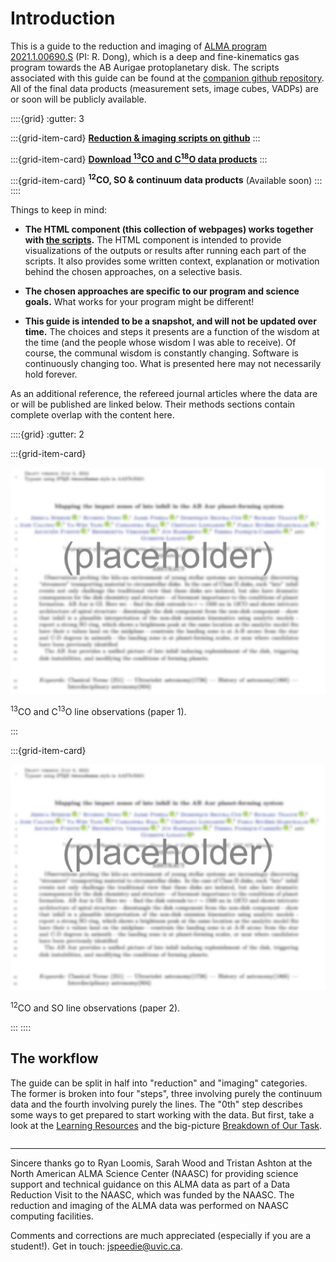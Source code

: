 #  Introduction

This is a guide to the reduction and imaging of <a href="https://almascience.nrao.edu/aq/?observationsProjectCode=2021.1.00690.S" target="_blank">ALMA program 2021.1.00690.S</a> (PI: R. Dong), which is a deep and fine-kinematics gas program towards the AB Aurigae protoplanetary disk. The scripts associated with this guide can be found at the <a href="https://github.com/jjspeedie/workflow.2021.1.0690.S" target="_blank">companion github repository</a>. All of the final data products (measurement sets, image cubes, VADPs) are or soon will be publicly available.

::::{grid}
:gutter: 3

:::{grid-item-card}
<a href="https://github.com/jjspeedie/workflow.2021.1.0690.S" target="_blank">**Reduction & imaging scripts on github**</a>
:::

:::{grid-item-card}
<a href="https://doi.org/10.11570/24.0087" target="_blank">**Download <sup>13</sup>CO and C<sup>18</sup>O data products**</a>
:::


:::{grid-item-card}
**<sup>12</sup>CO, SO & continuum data products** (Available soon)
:::
::::

Things to keep in mind:

- **The HTML component (this collection of webpages) works together with <a href="https://github.com/jjspeedie/workflow.2021.1.0690.S" target="_blank">the scripts</a>.** The HTML component is intended to provide visualizations of the outputs or results after running each part of the scripts. It also provides some written context, explanation or motivation behind the chosen approaches, on a selective basis.

- **The chosen approaches are specific to our program and science goals.** What works for your program might be different!

- **This guide is intended to be a snapshot, and will not be updated over time.** The choices and steps it presents are a function of the wisdom at the time (and the people whose wisdom I was able to receive). Of course, the communal wisdom is constantly changing. Software is continuously changing too. What is presented here may not necessarily hold forever.


As an additional reference, the refereed journal articles where the data are or will be published are linked below. Their methods sections contain complete overlap with the content here.

::::{grid}
:gutter: 2

:::{grid-item-card}

<a href="https://github.com/jjspeedie/workflow.2021.1.0690.S" target="_blank">
  <img alt="https://github.com/jjspeedie/workflow.2021.1.0690.S" src="_static/paper1.png">
</a>

<p></p>

<!-- <a href="https://github.com/jjspeedie/workflow.2021.1.0690.S" target="_blank">Speedie et al. 2024</a> presents the program's <sup>13</sup>CO and C<sup>13</sup>O line observations. -->
<sup>13</sup>CO and C<sup>13</sup>O line observations (paper 1).

:::

:::{grid-item-card}

<a href="https://github.com/jjspeedie/workflow.2021.1.0690.S" target="_blank">
  <img alt="https://github.com/jjspeedie/workflow.2021.1.0690.S" src="_static/paper2.png">
</a>

<p></p>

<!-- The <sup>12</sup>CO and SO line observations will be presented in <a href="https://github.com/jjspeedie/workflow.2021.1.0690.S" target="_blank">Speedie et al. in prep</a>. -->
<sup>12</sup>CO and SO line observations (paper 2).

:::
::::

## The workflow

The guide can be split in half into "reduction" and "imaging" categories. The former is broken into four "steps", three involving purely the continuum data and the fourth involving purely the lines. The "0th" step describes some ways to get prepared to start working with the data. But first, take a look at the [Learning Resources](overview/overview-resources.md) and the big-picture [Breakdown of Our Task](overview/overview-breakdown.md).

```{tableofcontents}
```

---

Sincere thanks go to Ryan Loomis, Sarah Wood and Tristan Ashton at the North American ALMA Science Center (NAASC) for providing science support and technical guidance on this ALMA data as part of a Data Reduction Visit to the NAASC, which was funded by the NAASC. The reduction and imaging of the ALMA data was performed on NAASC computing facilities.

Comments and corrections are much appreciated (especially if you are a student!). Get in touch: jspeedie@uvic.ca.
